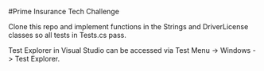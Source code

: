 #Prime Insurance Tech Challenge

<p>Clone this repo and implement functions in the Strings and DriverLicense classes so all tests in Tests.cs pass.</p>

<p>Test Explorer in Visual Studio can be accessed via Test Menu -> Windows -> Test Explorer.</p>
